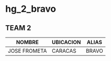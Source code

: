 # hg_2_bravo

## TEAM 2

<hdr>

| NOMBRE | UBICACION | ALIAS |
| ------ | ------ | ------ |
|  JOSE FROMETA | CARACAS | BRAVO |
